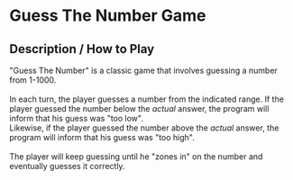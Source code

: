 # Guess The Number Game

## Description / How to Play
"Guess The Number" is a classic game that involves guessing a number from 1-1000.<br><br>In each turn, the player guesses a number from the indicated range. If the player guessed the number below the *actual* answer, the program will inform that his guess was "too low".<br>Likewise, if the player guessed the number above the *actual* answer, the program will inform that his guess was "too high".<br><br>The player will keep guessing until he "zones in" on the number and eventually guesses it correctly.
